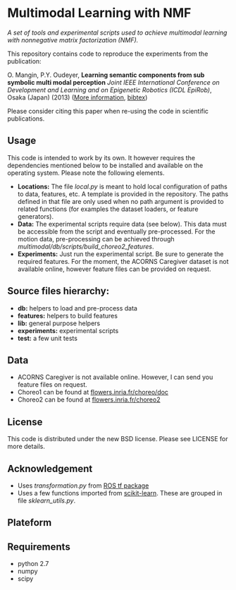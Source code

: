 Multimodal Learning with NMF
============================

*A set of tools and experimental scripts used to achieve multimodal learning with nonnegative matrix factorization (NMF).*

This repository contains code to reproduce the experiments from the publication:

O. Mangin, P.Y. Oudeyer, **Learning semantic components from sub symbolic multi modal perception** *Joint IEEE International Conference on Development and Learning and on Epigenetic Robotics (ICDL EpiRob)*, Osaka (Japan) (2013) ([More information](http://olivier.mangin.com/publi#Mangin.2013.ICDL), [bibtex](http://olivier.mangin.com/media/bibtex/Mangin2013.bib))

Please consider citing this paper when re-using the code in scientific publications.


Usage
-----
This code is intended to work by its own. It however requires the dependencies mentioned below to be installed and available on the operating system. Please note the following elements.

- **Locations:** The file *local.py* is meant to hold local configuration of paths to data, features, etc. A template is provided in the repository. The paths defined in that file are only used when no path argument is provided to related functions (for examples the dataset loaders, or feature generators).
- **Data:** The experimental scripts require data (see below). This data must be accessible from the script and eventually pre-processed. For the motion data, pre-processing can be achieved through *multimodal/db/scripts/build_choreo2_features*.
- **Experiments:** Just run the experimental script. Be sure to generate the required features. For the moment, the ACORNS Caregiver dataset is not available online, however feature files can be provided on request.



Source files hierarchy:
-----------------------
- **db:** helpers to load and pre-process data
- **features:** helpers to build features
- **lib:** general purpose helpers
- **experiments:** experimental scripts
- **test:** a few unit tests

Data
----
- ACORNS Caregiver is not available online. However, I can send you feature files on request.
- Choreo1 can be found at [flowers.inria.fr/choreo/doc](https://flowers.inria.fr/choreo/doc/index.html)
- Choreo2 can be found at [flowers.inria.fr/choreo2](https://flowers.inria.fr/choreo2/index.html)


License
-------
This code is distributed under the new BSD license. Please see LICENSE for more details.


Acknowledgement
---------------
- Uses *transformation.py* from [ROS tf package](http://wiki.ros.org/tf)
- Uses a few functions imported from [scikit-learn](http://scikit-learn.org). These are grouped in file *sklearn_utils.py*.


Plateform
---------


Requirements
------------
- python 2.7
- numpy
- scipy
